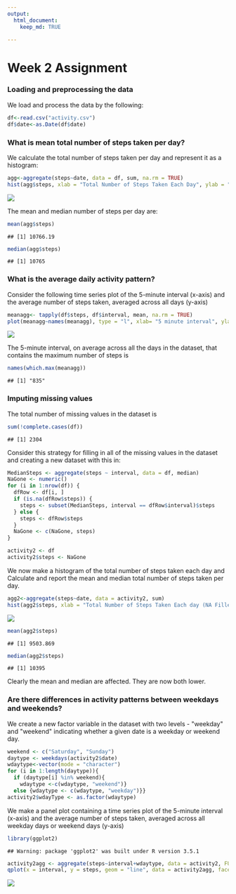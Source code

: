 ```yaml
---
output: 
  html_document:
    keep_md: TRUE

---
```



# Week 2 Assignment


### Loading and preprocessing the data

We load and process the data by the following:

```r
df<-read.csv("activity.csv")
df$date<-as.Date(df$date)
```

### What is mean total number of steps taken per day?
We calculate the total number of steps taken per day and represent it as a histogram:

```r
agg<-aggregate(steps~date, data = df, sum, na.rm = TRUE)
hist(agg$steps, xlab = "Total Number of Steps Taken Each Day", ylab = "Frequency", main = "")
```

![](PA1_template_files/figure-html/unnamed-chunk-2-1.png)<!-- -->

The mean and median number of steps per day are:

```r
mean(agg$steps)
```

```
## [1] 10766.19
```

```r
median(agg$steps)
```

```
## [1] 10765
```

### What is the average daily activity pattern?

Consider the following time series plot of the 5-minute interval (x-axis) and the average number of steps taken, averaged across all days (y-axis)


```r
meanagg<- tapply(df$steps, df$interval, mean, na.rm = TRUE)
plot(meanagg~names(meanagg), type = "l", xlab= "5 minute interval", ylab = "Average number of steps taken")
```

![](PA1_template_files/figure-html/unnamed-chunk-4-1.png)<!-- -->

The 5-minute interval, on average across all the days in the dataset, that contains the maximum number of steps is

```r
names(which.max(meanagg))
```

```
## [1] "835"
```
### Imputing missing values

The total number of missing values in the dataset is

```r
sum(!complete.cases(df))
```

```
## [1] 2304
```

Consider this strategy for filling in all of the missing values in the dataset and creating a new dataset with this in:

```r
MedianSteps <- aggregate(steps ~ interval, data = df, median)
NaGone <- numeric()
for (i in 1:nrow(df)) {
  dfRow <- df[i, ]
  if (is.na(dfRow$steps)) {
    steps <- subset(MedianSteps, interval == dfRow$interval)$steps
  } else {
    steps <- dfRow$steps
  }
  NaGone <- c(NaGone, steps)
}

activity2 <- df
activity2$steps <- NaGone
```
We now make a histogram of the total number of steps taken each day and Calculate and report the mean and median total number of steps taken per day.

```r
agg2<-aggregate(steps~date, data = activity2, sum)
hist(agg2$steps, xlab = "Total Number of Steps Taken Each day (NA Filled in)", ylab = "Frequency", main = "")
```

![](PA1_template_files/figure-html/unnamed-chunk-8-1.png)<!-- -->

```r
mean(agg2$steps)
```

```
## [1] 9503.869
```

```r
median(agg2$steps)
```

```
## [1] 10395
```
Clearly the mean and median are affected. They are now both lower.

### Are there differences in activity patterns between weekdays and weekends?
We create a new factor variable in the dataset with two levels - "weekday" and "weekend" indicating whether a given date is a weekday or weekend day.

```r
weekend <- c("Saturday", "Sunday")
daytype <- weekdays(activity2$date)
wdaytype<-vector(mode = "character")
for (i in 1:length(daytype)){
  if (daytype[i] %in% weekend){
    wdaytype <-c(wdaytype, "weekend")}
  else {wdaytype <- c(wdaytype, "weekday")}}
activity2$wdayType <- as.factor(wdaytype)
```

We make a panel plot containing a time series plot of the 5-minute interval (x-axis) and the average number of steps taken, averaged across all weekday days or weekend days (y-axis)

```r
library(ggplot2)
```

```
## Warning: package 'ggplot2' was built under R version 3.5.1
```

```r
activity2agg <- aggregate(steps~interval+wdaytype, data = activity2, FUN = mean)
qplot(x = interval, y = steps, geom = "line", data = activity2agg, facets=.~ wdaytype, xlab = "5 Minute Interval", ylab = "Average Number of Steps")
```

![](PA1_template_files/figure-html/unnamed-chunk-10-1.png)<!-- -->
